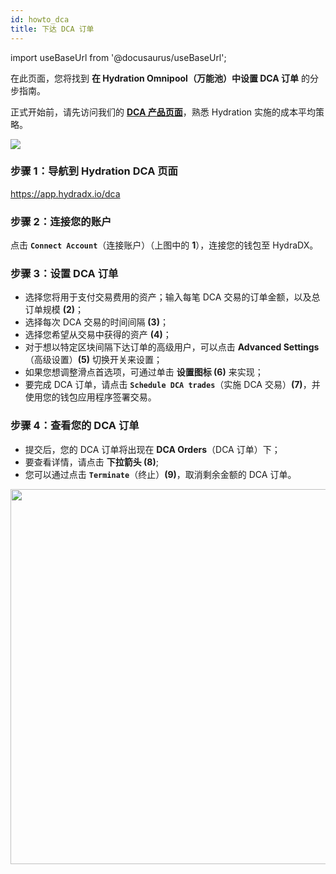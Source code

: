 ```yaml
---
id: howto_dca
title: 下达 DCA 订单
---
```


import useBaseUrl from '@docusaurus/useBaseUrl';

在此页面，您将找到 **在 Hydration Omnipool（万能池）中设置 DCA 订单** 的分步指南。

正式开始前，请先访问我们的 **[DCA 产品页面](/omnipool_dca)**，熟悉 Hydration 实施的成本平均策略。

<div style={{textAlign: 'center'}}>
  <img src={useBaseUrl('/howto_dca/dca.jpg')} />
</div>  

### 步骤 1：导航到 Hydration DCA 页面

https://app.hydradx.io/dca

### 步骤 2：连接您的账户

点击 **`Connect Account`**（连接账户）（上图中的 **1**），连接您的钱包至 HydraDX。

### 步骤 3：设置 DCA 订单
* 选择您将用于支付交易费用的资产；输入每笔 DCA 交易的订单金额，以及总订单规模 **(2)**；
* 选择每次 DCA 交易的时间间隔 **(3)**；
* 选择您希望从交易中获得的资产 **(4)**；
* 对于想以特定区块间隔下达订单的高级用户，可以点击 **Advanced Settings**（高级设置）**(5)** 切换开关来设置；
* 如果您想调整滑点首选项，可通过单击 **设置图标 (6)** 来实现；
* 要完成 DCA 订单，请点击 **`Schedule DCA trades`**（实施 DCA 交易）**(7)**，并使用您的钱包应用程序签署交易。

### 步骤 4：查看您的 DCA 订单
* 提交后，您的 DCA 订单将出现在 **DCA Orders**（DCA 订单）下；
* 要查看详情，请点击 **下拉箭头 (8)**;
* 您可以通过点击 **`Terminate`**（终止）**(9)**，取消剩余金额的 DCA 订单。

<div style={{textAlign: 'center'}}>
  <img src={useBaseUrl('/howto_dca/dca_overview.jpg')} width="600px" />
</div>  
